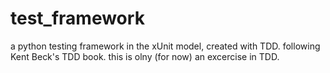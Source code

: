 # test_framework
a python testing framework in the xUnit model, created with TDD. following Kent Beck's TDD book.
this is olny (for now) an excercise in TDD.
